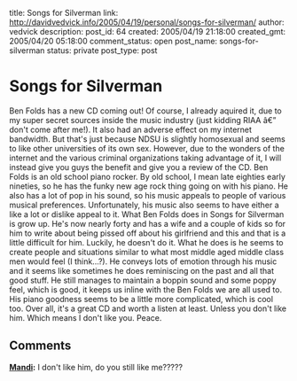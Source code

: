 title: Songs for Silverman
link: http://davidvedvick.info/2005/04/19/personal/songs-for-silverman/
author: vedvick
description: 
post_id: 64
created: 2005/04/19 21:18:00
created_gmt: 2005/04/20 05:18:00
comment_status: open
post_name: songs-for-silverman
status: private
post_type: post

# Songs for Silverman

Ben Folds has a new CD coming out! Of course, I already aquired it, due to my super secret sources inside the music industry (just kidding RIAA â€” don't come after me!). It also had an adverse effect on my internet bandwidth. But that's just because NDSU is slightly homosexual and seems to like other universities of its own sex. However, due to the wonders of the internet and the various criminal organizations taking advantage of it, I will instead give you guys the benefit and give you a review of the CD. Ben Folds is an old school piano rocker. By old school, I mean late eighties early nineties, so he has the funky new age rock thing going on with his piano. He also has a lot of pop in his sound, so his music appeals to people of various musical preferences. Unfortunately, his music also seems to have either a like a lot or dislike appeal to it. What Ben Folds does in Songs for Silverman is grow up. He's now nearly forty and has a wife and a couple of kids so for him to write about being pissed off about his girlfriend and this and that is a little difficult for him. Luckily, he doesn't do it. What he does is he seems to create people and situations similar to what most middle aged middle class men would feel (I think...?). He conveys lots of emotion through his music and it seems like sometimes he does reminiscing on the past and all that good stuff. He still manages to maintain a boppin sound and some poppy feel, which is good, it keeps us inline with the Ben Folds we are all used to. His piano goodness seems to be a little more complicated, which is cool too. Over all, it's a great CD and worth a listen at least. Unless you don't like him. Which means I don't like you. Peace.

## Comments

**[Mandi](#31 "2005-04-20 19:26:00"):** I don't like him, do you still like me?????

